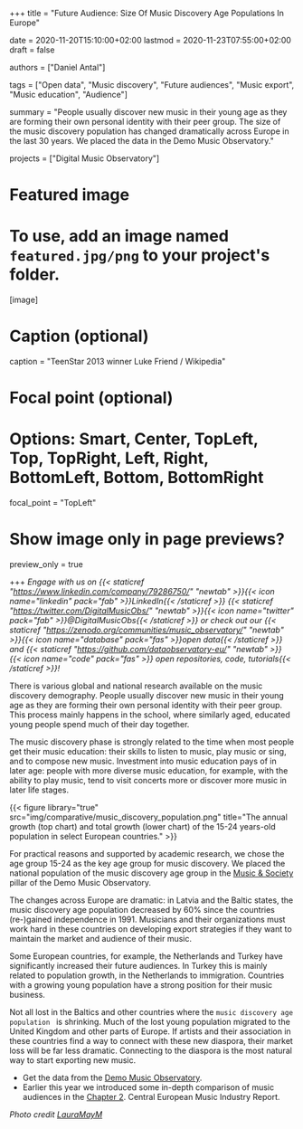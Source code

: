 +++
title = "Future Audience: Size Of Music Discovery Age Populations In Europe"

date = 2020-11-20T15:10:00+02:00
lastmod = 2020-11-23T07:55:00+02:00
draft = false

authors = ["Daniel Antal"]

tags = ["Open data", "Music discovery", "Future audiences", "Music export", "Music education", "Audience"]

summary = "People usually discover new music in their young age as they are forming their own personal identity with their peer group. The size of the music discovery population has changed dramatically across Europe in the last 30 years. We placed the data in the Demo Music Observatory."

projects = ["Digital Music Observatory"]

# Featured image
# To use, add an image named `featured.jpg/png` to your project's folder. 
[image]
  # Caption (optional)
  caption = "TeenStar 2013 winner Luke Friend / Wikipedia"

  # Focal point (optional)
  # Options: Smart, Center, TopLeft, Top, TopRight, Left, Right, BottomLeft, Bottom, BottomRight
  focal_point = "TopLeft"

  # Show image only in page previews?
  preview_only = true

+++
_Engage with us on {{< staticref "https://www.linkedin.com/company/79286750/" "newtab" >}}{{< icon name="linkedin" pack="fab" >}}LinkedIn{{< /staticref >}} {{< staticref "https://twitter.com/DigitalMusicObs/" "newtab" >}}{{< icon name="twitter" pack="fab" >}}@DigitalMusicObs{{< /staticref >}} or check out our {{< staticref "https://zenodo.org/communities/music_observatory/" "newtab" >}}{{< icon name="database" pack="fas" >}}open data{{< /staticref >}} and {{< staticref "https://github.com/dataobservatory-eu/" "newtab" >}} {{< icon name="code" pack="fas" >}} open repositories, code, tutorials{{< /staticref >}}!_

There is various global and national research available on the music discovery demography.  People usually discover new music in their young age as they are forming their own personal identity with their peer group.  This process mainly happens in the school, where similarly aged, educated young people spend much of their day together. 

The music discovery phase is strongly related to the time when most people get their music education: their skills to listen to music, play music or sing, and to compose new music. Investment into music education pays of in later age: people with more diverse music education, for example, with the ability to play music, tend to visit concerts more or discover more music in later life stages.

{{< figure library="true" src="img/comparative/music_discovery_population.png" title="The annual growth (top chart) and total growth (lower chart) of the 15-24 years-old population in select European countries." >}}

For practical reasons and supported by academic research, we chose the age group 15-24 as the key age group for music discovery.  We placed the national population of the music discovery age group in the [Music & Society](https://data.music.dataobservatory.eu/music-society.html#audiences) pillar of the Demo Music Observatory.

The changes across Europe are dramatic: in Latvia and the Baltic states, the music discovery age population decreased by 60% since the countries (re-)gained independence in 1991. Musicians and their organizations must work hard in these countries on developing export strategies if they want to maintain the market and audience of their music.

Some European countries, for example, the Netherlands and Turkey have significantly increased their future audiences. In Turkey this is mainly related to population growth, in the Netherlands to immigration. Countries with a growing young population have a strong position for their music business. 

Not all lost in the Baltics and other countries where the `music discovery age population ` is shrinking.  Much of the lost young population migrated to the United Kingdom and other parts of Europe. If artists and their association in these countries find a way to connect with these new diaspora, their market loss will be far less dramatic. Connecting to the diaspora is the most natural way to start exporting new music.

* Get the data from the [Demo Music Observatory](https://data.music.dataobservatory.eu/music-society.html#audiences).
* Earlier this year we introduced some in-depth comparison of music audiences in the [Chapter 2](https://ceereport2020.ceemid.eu/audience.html). Central European Music Industry Report. 

*Photo credit [LauraMayM](https://commons.wikimedia.org/wiki/File:TeenStar_2013_Winner.jpg)*
